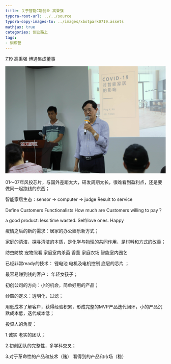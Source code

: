 ```yaml
---
title: 关于智能C端创业-高秉强
typora-root-url: ../../source
typora-copy-images-to: ../images/xbotpark0719.assets
mathjax: true
categories: 创业路上
tags:
- 训练营
---
```


7.19  高秉强 博通集成董事  

<img src="/images/xbotpark0719.assets/131A8076.JPG" alt="131A8076" style="zoom:50%;" />

01～07年风投芯片，与国外差距太大，研发周期太长，很难看到盈利点，还是要做同一起跑线的东西；

智能家居生态：sensor -> computer -> judge   Result to service

Define Customers       Functionalists   How much are Customers willing to pay？

a good product: less time wasted. Self/love ones. Happy 

疫情之后的新的需求：居家的办公娱乐新方式；

家庭的清洁，探寻清洁的本质，是化学与物理的共同作用，是材料和方式的改善；

防虫防蚊  宠物照看 家庭室内杀菌 香薰  家庭农场 智能室内园艺

已经非常ready的技术： 锂电池 电机及电机控制 底层的芯片 ；

最容易赚到钱的客户： 年轻女孩子；

初创公司的方向：小的机会，简单好用的产品；

纱窗的定义：透明化，过滤；

用低成本了解客户，获得经验积累，形成完整的MVP产品迭代闭环，小的产品沉默成本低，迭代成本低；

投资人的角度：

1.诚实 老实的团队；

2.初创团队的完整性，多学科交叉；

3.对于革命性的产品和技术（赌） 看得到的产品和市场（稳）






